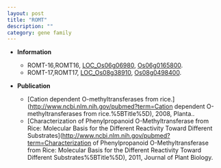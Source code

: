```yaml
---
layout: post
title: "ROMT"
description: ""
category: gene family
---
```


* **Information**  
    + ROMT-16,ROMT16, [LOC_Os06g06980](http://rice.plantbiology.msu.edu/cgi-bin/ORF_infopage.cgi?orf=LOC_Os06g06980), [Os06g0165800](http://rapdb.dna.affrc.go.jp/viewer/gbrowse_details/irgsp1?name=Os06g0165800).
    + ROMT-17,ROMT17, [LOC_Os08g38910](http://rice.plantbiology.msu.edu/cgi-bin/ORF_infopage.cgi?orf=LOC_Os08g38910), [Os08g0498400](http://rapdb.dna.affrc.go.jp/viewer/gbrowse_details/irgsp1?name=Os08g0498400).

* **Publication**  
    + [Cation dependent O-methyltransferases from rice.](http://www.ncbi.nlm.nih.gov/pubmed?term=Cation dependent O-methyltransferases from rice.%5BTitle%5D), 2008, Planta..
    + [Characterization of Phenylpropanoid O-Methyltransferase from Rice: Molecular Basis for the Different Reactivity Toward Different Substrates](http://www.ncbi.nlm.nih.gov/pubmed?term=Characterization of Phenylpropanoid O-Methyltransferase from Rice: Molecular Basis for the Different Reactivity Toward Different Substrates%5BTitle%5D), 2011, Journal of Plant Biology.


